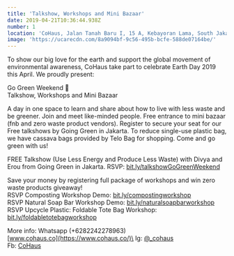 ```yaml
---
title: 'Talkshow, Workshops and Mini Bazaar'
date: 2019-04-21T10:36:44.938Z
number: 1
location: 'CoHaus, Jalan Tanah Baru I, 15 A, Kebayoran Lama, South Jakarta'
image: 'https://ucarecdn.com/8a9094bf-9c56-495b-bcfe-588de07164be/'
---
```

To show our big love for the earth and support the global movement of environmental awareness, CoHaus take part to celebrate Earth Day 2019 this April. We proudly present:

Go Green Weekend 🌱\
Talkshow, Workshops and Mini Bazaar

A day in one space to learn and share about how to live with less waste and be greener. Join and meet like-minded people. Free entrance to mini bazaar (fnb and zero waste product vendors). Register to secure your seat for our Free talkshows by Going Green in Jakarta. To reduce single-use plastic bag, we have cassava bags provided by Telo Bag for shopping. Come and go green with us!

FREE Talkshow (Use Less Energy and Produce Less  Waste) with Divya and Erou from Going Green in Jakarta. RSVP: [bit.ly/talkshowGoGreenWeekend](http://bit.ly/talkshowGoGreenWeekend)

Save your money by registering full package of workshops and win zero waste products giveaway!\
RSVP Composting Workshop Demo: [bit.ly/compostingworkshop](http://bit.ly/compostingworkshop)\
RSVP Natural Soap Bar Workshop Demo: [bit.ly/naturalsoapbarworkshop](http://bit.ly/naturalsoapbarworkshop)\
RSVP Upcycle Plastic: Foldable Tote Bag Workshop: [bit.ly/foldabletotebagworkshop](http://bit.ly/foldabletotebagworkshop)

More info: Whatsapp (+6282242278963)\
[www.cohaus.co](https://www.cohaus.co/)\
Ig: [@_cohaus](https://www.instagram.com/_cohaus/)\
Fb: [CoHaus](https://www.facebook.com/CoHaus)

